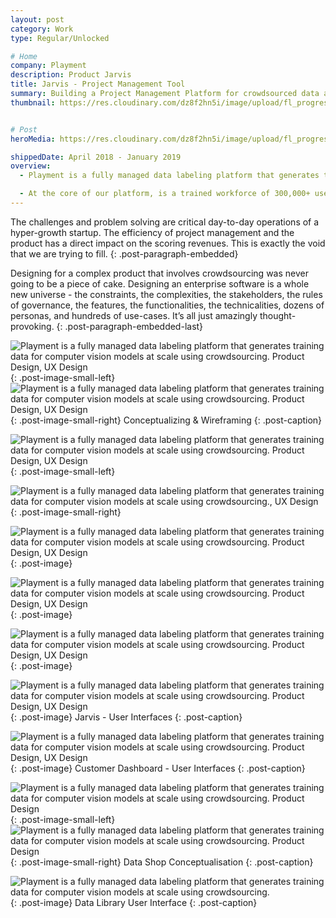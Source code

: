```yaml
---
layout: post
category: Work
type: Regular/Unlocked

# Home
company: Playment
description: Product Jarvis
title: Jarvis - Project Management Tool
summary: Building a Project Management Platform for crowdsourced data annotation.
thumbnail: https://res.cloudinary.com/dz8f2hn5i/image/upload/fl_progressive/v1582983981/Playment/Thumbnail_r3ghaf.png


# Post
heroMedia: https://res.cloudinary.com/dz8f2hn5i/image/upload/fl_progressive/v1582746656/Playment/0_k1itkm.png

shippedDate: April 2018 - January 2019
overview:
  - Playment is a fully managed data labeling platform that generates training data for computer vision models at scale using crowdsourcing. The motto is to empower companies in the Autonomous Vehicle, Drones, Mapping, and similar spaces with high precision annotation services. We are a young company backed by Y-Combinator and SAIF Partners; we have helped the likes of Nio, Didi Chuxing, University of Washington, Nuro, Drive.ai, and many more to fuel their vision of Autonomous Vehicles.

  - At the core of our platform, is a trained workforce of 300,000+ users (Players/Annotators) managed by their human intelligence experts who build annotation tasks on the training data and deliver results with assured quality.
---
```




The challenges and problem solving are critical day-to-day operations of a hyper-growth startup. The efficiency of project management and the product has a direct impact on the scoring revenues. This is exactly the void that we are trying to fill.
{: .post-paragraph-embedded}

Designing for a complex product that involves crowdsourcing was never going to be a piece of cake. Designing an enterprise software is a whole new universe - the constraints, the complexities, the stakeholders, the rules of governance, the features, the functionalities, the technicalities, dozens of personas, and hundreds of use-cases. It’s all just amazingly thought-provoking.
{: .post-paragraph-embedded-last}

<img src="https://res.cloudinary.com/dz8f2hn5i/image/upload/fl_progressive/v1582746657/Playment/2_bqfbq2.png" alt="Playment is a fully managed data labeling platform that generates training data for computer vision models at scale using crowdsourcing. Product Design, UX Design">{: .post-image-small-left}
<img id="zoom-margin" src="../images/work/Playment/Images/3.png" alt="Playment is a fully managed data labeling platform that generates training data for computer vision models at scale using crowdsourcing. Product Design, UX Design">{: .post-image-small-right}
Conceptualizing & Wireframing
{: .post-caption}



<img src="https://res.cloudinary.com/dz8f2hn5i/image/upload/fl_progressive/v1582746658/Playment/collage-playment_nyg1bl.png" alt="Playment is a fully managed data labeling platform that generates training data for computer vision models at scale using crowdsourcing. Product Design, UX Design">{: .post-image-small-left}

<img src="https://res.cloudinary.com/dz8f2hn5i/image/upload/fl_progressive/v1582746657/Playment/collage-playment-1_bgjfmy.png" alt="Playment is a fully managed data labeling platform that generates training data for computer vision models at scale using crowdsourcing., UX Design">{: .post-image-small-right}


<img src="https://res.cloudinary.com/dz8f2hn5i/image/upload/fl_progressive/v1582746658/Playment/Playment_Project_Lifecycle_yikyhn.png" alt="Playment is a fully managed data labeling platform that generates training data for computer vision models at scale using crowdsourcing. Product Design, UX Design">{: .post-image}


<img src="https://res.cloudinary.com/dz8f2hn5i/image/upload/fl_progressive/v1582746658/Playment/Playment_Process_vizpev.png" alt="Playment is a fully managed data labeling platform that generates training data for computer vision models at scale using crowdsourcing. Product Design, UX Design">{: .post-image}

<img src="https://res.cloudinary.com/dz8f2hn5i/image/upload/fl_progressive/v1582746658/Playment/Playment_s_Workflow_zwno6h.png" alt="Playment is a fully managed data labeling platform that generates training data for computer vision models at scale using crowdsourcing. Product Design, UX Design">{: .post-image}


<img src="https://res.cloudinary.com/dz8f2hn5i/image/upload/fl_progressive/v1582746659/Playment/4_wlpwbh.png" alt="Playment is a fully managed data labeling platform that generates training data for computer vision models at scale using crowdsourcing. Product Design, UX Design">{: .post-image}
Jarvis - User Interfaces
{: .post-caption}


<img src="https://res.cloudinary.com/dz8f2hn5i/image/upload/fl_progressive/v1582746658/Playment/5_xymz0z.png" alt="Playment is a fully managed data labeling platform that generates training data for computer vision models at scale using crowdsourcing. Product Design, UX Design">{: .post-image}
Customer Dashboard - User Interfaces
{: .post-caption}






<img src="https://res.cloudinary.com/dz8f2hn5i/image/upload/fl_progressive/v1582746658/Playment/data-lib-1_shm3db.png" alt="Playment is a fully managed data labeling platform that generates training data for computer vision models at scale using crowdsourcing. Product Design">{: .post-image-small-left}
<img src="https://res.cloudinary.com/dz8f2hn5i/image/upload/fl_progressive/v1582746658/Playment/data-lib-2_eoskez.png" alt="Playment is a fully managed data labeling platform that generates training data for computer vision models at scale using crowdsourcing. Product Design">{: .post-image-small-right}
Data Shop Conceptualisation
{: .post-caption}


<img src="https://res.cloudinary.com/dz8f2hn5i/image/upload/fl_progressive/v1582746657/Playment/1_uka28y.png" alt="Playment is a fully managed data labeling platform that generates training data for computer vision models at scale using crowdsourcing.">{: .post-image}
Data Library User Interface 
{: .post-caption}





